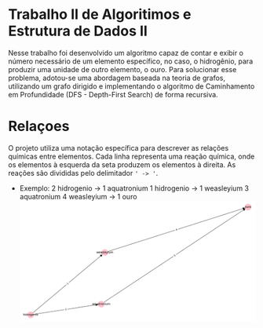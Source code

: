 # Trabalho II de Algoritimos e Estrutura de Dados II
Nesse trabalho foi desenvolvido um algoritmo capaz de contar e exibir o número necessário de um elemento específico, no caso, o hidrogênio, 
para produzir uma unidade de outro elemento, o ouro. Para solucionar esse problema, adotou-se uma abordagem baseada na teoria de grafos, utilizando um grafo dirigido e implementando o algoritmo de
Caminhamento em Profundidade (DFS - Depth-First Search) de forma recursiva.

# Relaçoes 
O projeto utiliza uma notação específica para descrever as relações químicas entre elementos. Cada linha representa uma reação química, onde os elementos à esquerda da seta produzem os elementos à direita. As reações são divididas pelo delimitador `' -> '`.

- Exemplo:
 2 hidrogenio -> 1 aquatronium
 1 hidrogenio -> 1 weasleyium
 3 aquatronium 4 weasleyium -> 1 ouro
  ![Exemplo](https://github.com/MykellyBarros/CaminhamentoDFS/blob/master/digrafo.png)


